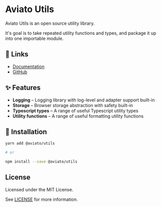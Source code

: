 # Aviato Utils

Aviato Utils is an open source utility library.

It's goal is to take repeated utility functions and types, and package it up into one importable module.

## 🔗 Links

- [Documentation](https://aviato.design/)
- [GitHub](https://github.com/atelier-saulx/aviato-ui#readme)

## ✨ Features

- **Logging** – Logging library with log-level and adapter support built-in
- **Storage** – Browser storage abstraction with safety built-in
- **Typescript types** – A range of useful Typescript utility types
- **Utility functions** – A range of useful formatting utility functions


## 📡 Installation

```bash
yarn add @aviato/utils

# or

npm install --save @aviato/utils
```


## License

Licensed under the MIT License.

See [LICENSE](./LICENSE) for more information.
